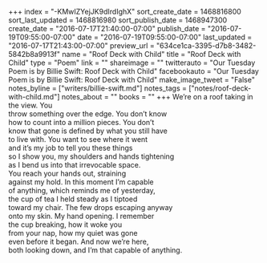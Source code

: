 +++
index = "-KMwIZYejJK9dIrdIghX"
sort_create_date = 1468816800
sort_last_updated = 1468816980
sort_publish_date = 1468947300
create_date = "2016-07-17T21:40:00-07:00"
publish_date = "2016-07-19T09:55:00-07:00"
date = "2016-07-19T09:55:00-07:00"
last_updated = "2016-07-17T21:43:00-07:00"
preview_url = "634ce1ca-3395-d7b8-3482-5842b8a9913f"
name = "Roof Deck with Child"
title = "Roof Deck with Child"
type = "Poem"
link = ""
shareimage = ""
twitterauto = "Our Tuesday Poem is by Billie Swift: Roof Deck with Child"
facebookauto = "Our Tuesday Poem is by Billie Swift: Roof Deck with Child"
make_image_tweet = "False"
notes_byline = ["writers/billie-swift.md"]
notes_tags = ["notes/roof-deck-with-child.md"]
notes_about = ""
books = ""
+++
We’re on a roof taking in the view. You<br>
throw something over the edge. You don’t know<br>
how to count into a million pieces. You don’t<br>
know that gone is defined by what you still have<br>
to live with. You want to see where it went<br>
and it’s my job to tell you these things<br>
so I show you, my shoulders and hands tightening<br>
as I bend us into that irrevocable space.<br>
You reach your hands out, straining<br>
against my hold. In this moment I’m capable<br>
of anything, which reminds me of yesterday,<br>
the cup of tea I held steady as I tiptoed<br>
toward my chair. The few drops escaping anyway<br>
onto my skin. My hand opening. I remember<br>
the cup breaking, how it woke you<br>
from your nap, how my quiet was gone<br>
even before it began. And now we’re here,<br>
both looking down, and I’m that capable of anything.